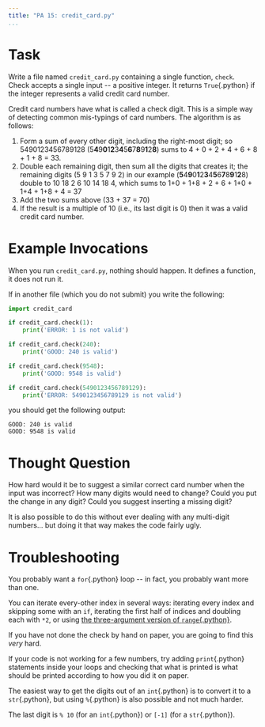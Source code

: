 ```yaml
---
title: "PA 15: credit_card.py"
...
```


# Task

Write a file named `credit_card.py` containing a single function, `check`.
Check accepts a single input -- a positive integer.
It returns `True`{.python} if the integer represents a valid credit card number.

Credit card numbers have what is called a check digit.
This is a simple way of detecting common mis-typings of card numbers.
The algorithm is as follows:

1.  Form a sum of every other digit, including the right-most digit;
    so 5490123456789128 (5**4**9**0**1**2**3**4**5**6**7**8**9**1**2**8**) sums to 4 + 0 + 2 + 4 + 6 + 8 + 1 + 8 = 33.
2.  Double each remaining digit, then sum all the digits that creates it;
    the remaining digits (5 9 1 3 5 7 9 2) in our example (**5**4**9**0**1**2**3**4**5**6**7**8**9**1**2**8) double to 10 18 2 6 10 14 18 4,
    which sums to 1+0 + 1+8 + 2 + 6 + 1+0 + 1+4 + 1+8 + 4 = 37
3.  Add the two sums above (33 + 37 = 70)
4.  If the result is a multiple of 10 (i.e., its last digit is 0) then it was a valid credit card number.



# Example Invocations


When you run `credit_card.py`, nothing should happen.
It defines a function, it does not run it.

If in another file (which you do not submit) you write the following:

````python
import credit_card

if credit_card.check(1):
    print('ERROR: 1 is not valid')

if credit_card.check(240):
    print('GOOD: 240 is valid')

if credit_card.check(9548):
    print('GOOD: 9548 is valid')

if credit_card.check(5490123456789129):
    print('ERROR: 5490123456789129 is not valid')
````

you should get the following output:

````
GOOD: 240 is valid
GOOD: 9548 is valid
````


# Thought Question

How hard would it be to suggest a similar correct card number when the input was incorrect?
How many digits would need to change?
Could you put the change in any digit?
Could you suggest inserting a missing digit?

It is also possible to do this without ever dealing with any multi-digit numbers... but doing it that way makes the code fairly ugly.

# Troubleshooting

You probably want a `for`{.python} loop -- in fact, you probably want more than one.

You can iterate every-other index in several ways:
iterating every index and skipping some with an `if`,
iterating the first half of indices and doubling each with `*2`, or 
using [the three-argument version of `range`{.python}](https://docs.python.org/3/library/stdtypes.html#range).

If you have not done the check by hand on paper, you are going to find this *very* hard.

If your code is not working for a few numbers, try adding `print`{.python} statements inside your loops and checking that what is printed is what should be printed according to how you did it on paper.

The easiest way to get the digits out of an `int`{.python} is to convert it to a `str`{.python}, but using `%`{.python} is also possible and not much harder.

The last digit is `% 10` (for an `int`{.python}) or `[-1]` (for a `str`{.python}).

